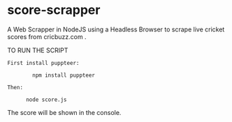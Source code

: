 # score-scrapper
A Web Scrapper in NodeJS using a Headless Browser to scrape live cricket scores from cricbuzz.com .

TO RUN THE SCRIPT

    First install puppteer:
          
            npm install puppteer
            
    Then:
    
          node score.js
          
          
 The score will be shown in the console.
